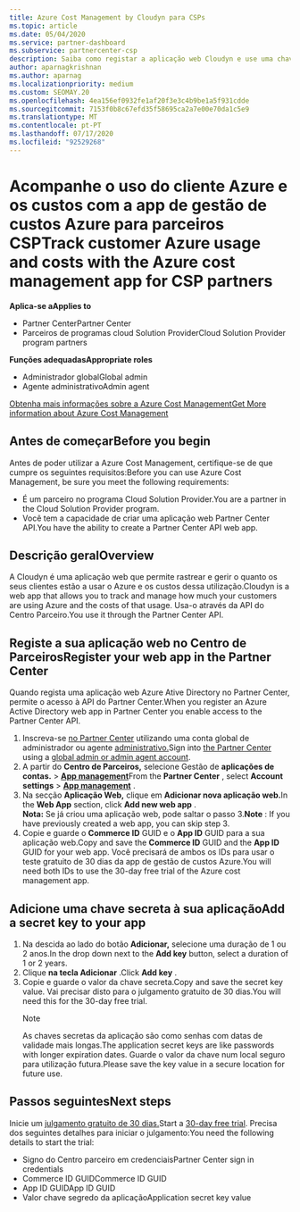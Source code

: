 ```yaml
---
title: Azure Cost Management by Cloudyn para CSPs
ms.topic: article
ms.date: 05/04/2020
ms.service: partner-dashboard
ms.subservice: partnercenter-csp
description: Saiba como registar a aplicação web Cloudyn e use uma chave secreta para ela no Partner Center para que possa usar a app para rastrear o uso e os custos do cliente Azure.
author: aparnagkrishnan
ms.author: aparnag
ms.localizationpriority: medium
ms.custom: SEOMAY.20
ms.openlocfilehash: 4ea156ef0932fe1af20f3e3c4b9be1a5f931cdde
ms.sourcegitcommit: 7153f0b8c67efd35f58695ca2a7e00e70da1c5e9
ms.translationtype: MT
ms.contentlocale: pt-PT
ms.lasthandoff: 07/17/2020
ms.locfileid: "92529268"
---
```

# <a name="track-customer-azure-usage-and-costs-with-the-azure-cost-management-app-for-csp-partners"></a><span data-ttu-id="a9e16-103">Acompanhe o uso do cliente Azure e os custos com a app de gestão de custos Azure para parceiros CSP</span><span class="sxs-lookup"><span data-stu-id="a9e16-103">Track customer Azure usage and costs with the Azure cost management app for CSP partners</span></span>  

<span data-ttu-id="a9e16-104">**Aplica-se a**</span><span class="sxs-lookup"><span data-stu-id="a9e16-104">**Applies to**</span></span>

- <span data-ttu-id="a9e16-105">Partner Center</span><span class="sxs-lookup"><span data-stu-id="a9e16-105">Partner Center</span></span>
- <span data-ttu-id="a9e16-106">Parceiros de programas cloud Solution Provider</span><span class="sxs-lookup"><span data-stu-id="a9e16-106">Cloud Solution Provider program partners</span></span>

<span data-ttu-id="a9e16-107">**Funções adequadas**</span><span class="sxs-lookup"><span data-stu-id="a9e16-107">**Appropriate roles**</span></span>

- <span data-ttu-id="a9e16-108">Administrador global</span><span class="sxs-lookup"><span data-stu-id="a9e16-108">Global admin</span></span>
- <span data-ttu-id="a9e16-109">Agente administrativo</span><span class="sxs-lookup"><span data-stu-id="a9e16-109">Admin agent</span></span>

[<span data-ttu-id="a9e16-110">Obtenha mais informações sobre a Azure Cost Management</span><span class="sxs-lookup"><span data-stu-id="a9e16-110">Get More information about Azure Cost Management</span></span>](https://go.microsoft.com/fwlink/p/?linkid=857893)

## <a name="before-you-begin"></a><span data-ttu-id="a9e16-111">Antes de começar</span><span class="sxs-lookup"><span data-stu-id="a9e16-111">Before you begin</span></span>
<span data-ttu-id="a9e16-112">Antes de poder utilizar a Azure Cost Management, certifique-se de que cumpre os seguintes requisitos:</span><span class="sxs-lookup"><span data-stu-id="a9e16-112">Before you can use Azure Cost Management, be sure you meet the following requirements:</span></span>

- <span data-ttu-id="a9e16-113">É um parceiro no programa Cloud Solution Provider.</span><span class="sxs-lookup"><span data-stu-id="a9e16-113">You are a partner in the Cloud Solution Provider program.</span></span>
- <span data-ttu-id="a9e16-114">Você tem a capacidade de criar uma aplicação web Partner Center API.</span><span class="sxs-lookup"><span data-stu-id="a9e16-114">You have the ability to create a Partner Center API web app.</span></span>

## <a name="overview"></a><span data-ttu-id="a9e16-115">Descrição geral</span><span class="sxs-lookup"><span data-stu-id="a9e16-115">Overview</span></span>

<span data-ttu-id="a9e16-116">A Cloudyn é uma aplicação web que permite rastrear e gerir o quanto os seus clientes estão a usar o Azure e os custos dessa utilização.</span><span class="sxs-lookup"><span data-stu-id="a9e16-116">Cloudyn is a web app that allows you to track and manage how much your customers are using Azure and the costs of that usage.</span></span> <span data-ttu-id="a9e16-117">Usa-o através da API do Centro Parceiro.</span><span class="sxs-lookup"><span data-stu-id="a9e16-117">You use it through the Partner Center API.</span></span>

## <a name="register-your-web-app-in-the-partner-center"></a><span data-ttu-id="a9e16-118">Registe a sua aplicação web no Centro de Parceiros</span><span class="sxs-lookup"><span data-stu-id="a9e16-118">Register your web app in the Partner Center</span></span>
<span data-ttu-id="a9e16-119">Quando regista uma aplicação web Azure Ative Directory no Partner Center, permite o acesso à API do Partner Center.</span><span class="sxs-lookup"><span data-stu-id="a9e16-119">When you register an Azure Active Directory web app in Partner Center you enable access to the Partner Center API.</span></span> 
1.  <span data-ttu-id="a9e16-120">Inscreva-se [no Partner Center](https://partnercenter.microsoft.com/pcv/dashboard/overview) utilizando uma conta global de administrador ou agente [administrativo.](create-user-accounts-and-set-permissions.md)</span><span class="sxs-lookup"><span data-stu-id="a9e16-120">Sign into [the Partner Center](https://partnercenter.microsoft.com/pcv/dashboard/overview) using a [global admin or admin agent account](create-user-accounts-and-set-permissions.md).</span></span>
2.  <span data-ttu-id="a9e16-121">A partir do **Centro de Parceiros,** selecione Gestão de **aplicações de contas.** &gt; **[App management](https://partnercenter.microsoft.com/pcv/apiintegration/appmanagement)**</span><span class="sxs-lookup"><span data-stu-id="a9e16-121">From the **Partner Center** , select **Account settings** &gt; **[App management](https://partnercenter.microsoft.com/pcv/apiintegration/appmanagement)** .</span></span>
3.  <span data-ttu-id="a9e16-122">Na secção **Aplicação Web,** clique em **Adicionar nova aplicação web.**</span><span class="sxs-lookup"><span data-stu-id="a9e16-122">In the **Web App** section, click **Add new web app** .</span></span>
<br> <span data-ttu-id="a9e16-123">**Nota:** Se já criou uma aplicação web, pode saltar o passo 3.</span><span class="sxs-lookup"><span data-stu-id="a9e16-123">**Note** : If you have previously created a web app, you can skip step 3.</span></span>
4.  <span data-ttu-id="a9e16-124">Copie e guarde o **Commerce ID** GUID e o **App ID** GUID para a sua aplicação web.</span><span class="sxs-lookup"><span data-stu-id="a9e16-124">Copy and save the **Commerce ID** GUID and the **App ID** GUID for your web app.</span></span> <span data-ttu-id="a9e16-125">Você precisará de ambos os IDs para usar o teste gratuito de 30 dias da app de gestão de custos Azure.</span><span class="sxs-lookup"><span data-stu-id="a9e16-125">You will need both IDs to use the 30-day free trial of the Azure cost management app.</span></span>

## <a name="add-a-secret-key-to-your-app"></a><span data-ttu-id="a9e16-126">Adicione uma chave secreta à sua aplicação</span><span class="sxs-lookup"><span data-stu-id="a9e16-126">Add a secret key to your app</span></span>
1. <span data-ttu-id="a9e16-127">Na descida ao lado do botão **Adicionar,** selecione uma duração de 1 ou 2 anos.</span><span class="sxs-lookup"><span data-stu-id="a9e16-127">In the drop down next to the **Add key** button, select a duration of 1 or 2 years.</span></span>
2. <span data-ttu-id="a9e16-128">Clique **na tecla Adicionar** .</span><span class="sxs-lookup"><span data-stu-id="a9e16-128">Click **Add key** .</span></span> 
3. <span data-ttu-id="a9e16-129">Copie e guarde o valor da chave secreta.</span><span class="sxs-lookup"><span data-stu-id="a9e16-129">Copy and save the secret key value.</span></span> <span data-ttu-id="a9e16-130">Vai precisar disto para o julgamento gratuito de 30 dias.</span><span class="sxs-lookup"><span data-stu-id="a9e16-130">You will need this for the 30-day free trial.</span></span><br>
   > [!NOTE]  
   > <span data-ttu-id="a9e16-131">As chaves secretas da aplicação são como senhas com datas de validade mais longas.</span><span class="sxs-lookup"><span data-stu-id="a9e16-131">The application secret keys are like passwords with longer expiration dates.</span></span> <span data-ttu-id="a9e16-132">Guarde o valor da chave num local seguro para utilização futura.</span><span class="sxs-lookup"><span data-stu-id="a9e16-132">Please save the key value in a secure location for future use.</span></span>

## <a name="next-steps"></a><span data-ttu-id="a9e16-133">Passos seguintes</span><span class="sxs-lookup"><span data-stu-id="a9e16-133">Next steps</span></span>
<span data-ttu-id="a9e16-134">Inicie um [julgamento gratuito de 30 dias.](https://go.microsoft.com/fwlink/?linkid=857895)</span><span class="sxs-lookup"><span data-stu-id="a9e16-134">Start a [30-day free trial](https://go.microsoft.com/fwlink/?linkid=857895).</span></span>
<span data-ttu-id="a9e16-135">Precisa dos seguintes detalhes para iniciar o julgamento:</span><span class="sxs-lookup"><span data-stu-id="a9e16-135">You need the following details to start the trial:</span></span>
- <span data-ttu-id="a9e16-136">Signo do Centro parceiro em credenciais</span><span class="sxs-lookup"><span data-stu-id="a9e16-136">Partner Center sign in credentials</span></span>
- <span data-ttu-id="a9e16-137">Commerce ID GUID</span><span class="sxs-lookup"><span data-stu-id="a9e16-137">Commerce ID GUID</span></span>
- <span data-ttu-id="a9e16-138">App ID GUID</span><span class="sxs-lookup"><span data-stu-id="a9e16-138">App ID GUID</span></span>
- <span data-ttu-id="a9e16-139">Valor chave segredo da aplicação</span><span class="sxs-lookup"><span data-stu-id="a9e16-139">Application secret key value</span></span>
